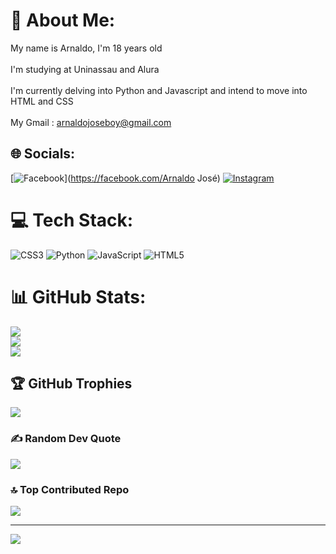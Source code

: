 # 💫 About Me:
My name is Arnaldo, I'm 18 years old<br><br>I'm studying at Uninassau and Alura<br><br>I'm currently delving into Python and Javascript and intend to move into HTML and CSS<br><br>My Gmail : arnaldojoseboy@gmail.com


## 🌐 Socials:
[![Facebook](https://img.shields.io/badge/Facebook-%231877F2.svg?logo=Facebook&logoColor=white)](https://facebook.com/Arnaldo José) [![Instagram](https://img.shields.io/badge/Instagram-%23E4405F.svg?logo=Instagram&logoColor=white)](https://instagram.com/arnaldo.jose3) 

# 💻 Tech Stack:
![CSS3](https://img.shields.io/badge/css3-%231572B6.svg?style=for-the-badge&logo=css3&logoColor=white) ![Python](https://img.shields.io/badge/python-3670A0?style=for-the-badge&logo=python&logoColor=ffdd54) ![JavaScript](https://img.shields.io/badge/javascript-%23323330.svg?style=for-the-badge&logo=javascript&logoColor=%23F7DF1E) ![HTML5](https://img.shields.io/badge/html5-%23E34F26.svg?style=for-the-badge&logo=html5&logoColor=white)
# 📊 GitHub Stats:
![](https://github-readme-stats.vercel.app/api?username=arnaldojse&theme=dark&hide_border=false&include_all_commits=false&count_private=false)<br/>
![](https://github-readme-streak-stats.herokuapp.com/?user=arnaldojse&theme=dark&hide_border=false)<br/>
![](https://github-readme-stats.vercel.app/api/top-langs/?username=arnaldojse&theme=dark&hide_border=false&include_all_commits=false&count_private=false&layout=compact)

## 🏆 GitHub Trophies
![](https://github-profile-trophy.vercel.app/?username=arnaldojse&theme=radical&no-frame=true&no-bg=false&margin-w=4)

### ✍️ Random Dev Quote
![](https://quotes-github-readme.vercel.app/api?type=horizontal&theme=radical)

### 🔝 Top Contributed Repo
![](https://github-contributor-stats.vercel.app/api?username=arnaldojse&limit=5&theme=dark&combine_all_yearly_contributions=true)

---
[![](https://visitcount.itsvg.in/api?id=arnaldojse&icon=0&color=0)](https://visitcount.itsvg.in)

<!-- Proudly created with GPRM ( https://gprm.itsvg.in ) -->
